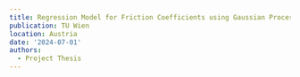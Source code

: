 ```yaml
---
title: Regression Model for Friction Coefficients using Gaussian Process
publication: TU Wien
location: Austria
date: '2024-07-01'
authors:
  - Project Thesis
---
```

